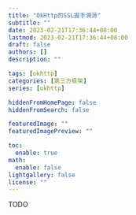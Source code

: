 ```yaml
---
title: "OkHttp的SSL握手溯源"
subtitle: ""
date: 2023-02-21T17:36:44+08:00
lastmod: 2023-02-21T17:36:44+08:00
draft: false
authors: []
description: ""

tags: [okhttp]
categories: [第三方框架]
series: [okhttp]

hiddenFromHomePage: false
hiddenFromSearch: false

featuredImage: ""
featuredImagePreview: ""

toc:
  enable: true
math:
  enable: false
lightgallery: false
license: ""
---
```


<!--more-->

TODO